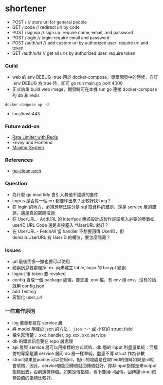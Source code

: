 # shortener

- POST /              // store url for general people
- GET /:code          // redirect url by code
- POST /signup        // sign up: require name, email, and password
- POST /login         // login: require email and password
- POST /auth/url      // add custom url by authorized user: require url and token
- GET /auth/urls      // get all urls by authorized user: require token

### Guild
- web 的 env DEBUG=true 用於 docker-compose，專案開發中的時候，自訂 .env DEBUG 為 true 時，即可 go run main.go port 4000
- 正式站重 build web image，開發時可在本機 run go 連接 docker-compose 的 db 和 redis

```
docker-compose up -d
```
- localhost:443

### Future add-on
- [Rate Limiter with Redis](https://github.com/ulule/limiter)
- Envoy and Frontend
- [Monitor System](https://blog.techbridge.cc/2019/08/26/how-to-use-prometheus-grafana-in-flask-app/)

### References
- [go-clean-arch](https://github.com/bxcodec/go-clean-arch)

### Question
- 為什麼 go mod tidy 會引入其他不認識的套件
- logrus 是否每一個 err 都要印出來？比較好找 bug？
- 在 login 的地方，必須想辦法區分是 sql 取資料的錯誤，還是 service 層的錯誤，還是真的密碼沒過
- 在 UserURL - AddURL 的 interface 應該設計成製作詳細填入必要的參數如 userID URL Code 還是直接塞入 *UserURL 就好？
- 在 UserURL - FetchAll 當 handler 不想要回傳 UserID，但 domain.UserURL 有 UserID 的欄位，要怎麼隱藏？

### Issues
- url 最後面多一撇也要可以使用
- 錯誤訊息要處理掉: ex. 尚未建立 table, login 的 bcrypt 錯誤
- logout 後 token 要 revoked
- config 自成一個 package 處理，要支援 .env 檔，有 env 用 env，沒有的話就用 config.json
- add Testing
- 客製化 user_url

### 一些寫作原則
- log 盡量都寫在 service 層
- 將 model 隱藏於 json 的方法： `json:"-"` 或 小寫的 struct field
- 檔名寫清楚： xxx_handler, pg_xxx, xxx_service
- db 的錯誤訊息要在 repo 層處理
- api 層與 service 層可以用指標的方式賦值，db 層的 input 則盡量單純；但模仿的專案是讓 service 層同 db 層一樣單純，盡量不傳 struct 作為參數
- struct如果是pointer可以使用nil，但nil的壞處是在取field的值時如果是nil就會噴錯，因此，service層能回傳值就回傳值就好，除非input指標進來output指標出去，否則選擇傳值。如果是傳指標，也不要用nil回傳，回傳該struct的預設值的指標比較好。